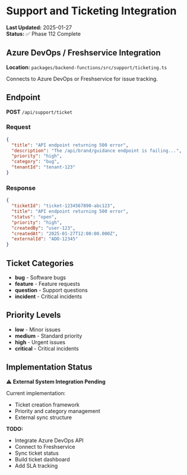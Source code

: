 # Support and Ticketing Integration

**Last Updated:** 2025-01-27  
**Status:** ✅ Phase 112 Complete

## Azure DevOps / Freshservice Integration

**Location:** `packages/backend-functions/src/support/ticketing.ts`

Connects to Azure DevOps or Freshservice for issue tracking.

## Endpoint

**POST** `/api/support/ticket`

### Request

```json
{
  "title": "API endpoint returning 500 error",
  "description": "The /api/brand/guidance endpoint is failing...",
  "priority": "high",
  "category": "bug",
  "tenantId": "tenant-123"
}
```

### Response

```json
{
  "ticketId": "ticket-1234567890-abc123",
  "title": "API endpoint returning 500 error",
  "status": "open",
  "priority": "high",
  "createdBy": "user-123",
  "createdAt": "2025-01-27T12:00:00.000Z",
  "externalId": "ADO-12345"
}
```

## Ticket Categories

- **bug** - Software bugs
- **feature** - Feature requests
- **question** - Support questions
- **incident** - Critical incidents

## Priority Levels

- **low** - Minor issues
- **medium** - Standard priority
- **high** - Urgent issues
- **critical** - Critical incidents

## Implementation Status

⚠️ **External System Integration Pending**

Current implementation:

- Ticket creation framework
- Priority and category management
- External sync structure

**TODO:**

- Integrate Azure DevOps API
- Connect to Freshservice
- Sync ticket status
- Build ticket dashboard
- Add SLA tracking

